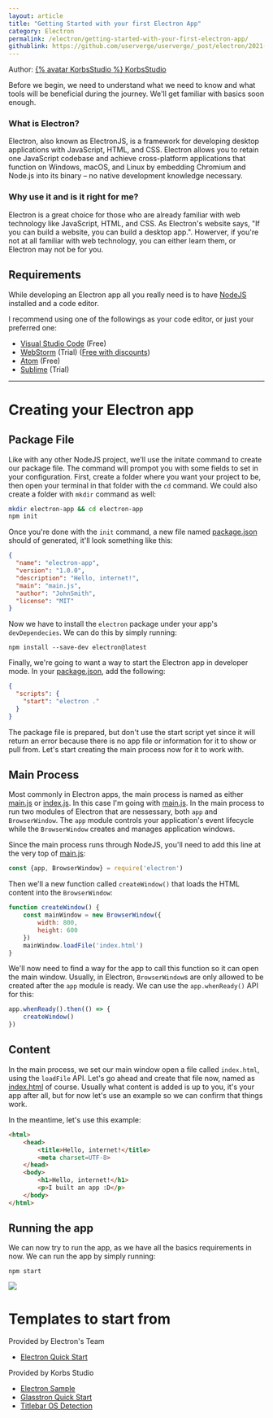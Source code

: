 ```yaml
---
layout: article
title: "Getting Started with your first Electron App"
category: Electron
permalink: /electron/getting-started-with-your-first-electron-app/
githublink: https://github.com/userverge/userverge/_post/electron/2021-09-12-setup.md
---
```


<div class="authors">
    <p>Author: <a href="https://github.com/KorbsStudio/" target="_blank">{% avatar KorbsStudio %} KorbsStudio</a></p>
</div>

Before we begin, we need to understand what we need to know and what tools will be beneficial during the journey. We'll get familiar with basics soon enough.

### What is Electron?
Electron, also known as ElectronJS, is a framework for developing desktop applications with JavaScript, HTML, and CSS. Electron allows you to retain one JavaScript codebase and achieve cross-platform applications that function on Windows, macOS, and Linux by embedding Chromium and Node.js into its binary – no native development knowledge necessary.

### Why use it and is it right for me?
Electron is a great choice for those who are already familiar with web technology like JavaScript, HTML, and CSS. As Electron's website says, "If you can build a website, you can build a desktop app.".
Howerver, if you're not at all familiar with web technology, you can either learn them, or Electron may not be for you.

## Requirements
While developing an Electron app all you really need is to have [NodeJS](https://nodejs.org/) installed and a code editor.

I recommend using one of the followings as your code editor, or just your preferred one:
 - [Visual Studio Code](https://code.visualstudio.com/) (Free)
 - [WebStorm](https://www.jetbrains.com/webstorm/) (Trial) ([Free with discounts](https://www.jetbrains.com/webstorm/buy/#discounts))
 - [Atom](https://atom.io/) (Free)
 - [Sublime](https://www.sublimetext.com/) (Trial)

___
# Creating your Electron app
## Package File
Like with any other NodeJS project, we'll use the initate command to create our package file. The command will prompot you with some fields to set in your configuration. First, create a folder where you want your project to be, then open your terminal in that folder with the `cd` command. We could also create a folder with `mkdir` command as well:
```bash
mkdir electron-app && cd electron-app
npm init
``` 

Once you're done with the `init` command, a new file named <u>package.json</u> should of generated, it'll look something like this:
```json
{
  "name": "electron-app",
  "version": "1.0.0",
  "description": "Hello, internet!",
  "main": "main.js",
  "author": "JohnSmith",
  "license": "MIT"
}
```

Now we have to install the `electron` package under your app's `devDependecies`. We can do this by simply running:
```
npm install --save-dev electron@latest
```

Finally, we're going to want a way to start the Electron app in developer mode. In your <u>package.json</u>, add the following:
```json
{
  "scripts": {
    "start": "electron ."
  }
}
```

The package file is prepared, but don't use the start script yet since it will return an error because there is no app file or information for it to show or pull from. Let's start creating the main process now for it to work with.

## Main Process
Most commonly in Electron apps, the main process is named as either <u>main.js</u> or <u>index.js</u>. In this case I'm going with <u>main.js</u>. In the main process to run two modules of Electron that are nessessary, both `app` and `BrowserWindow`. The `app` module controls your application's event lifecycle while the `BrowserWindow` creates and manages application windows.

Since the main process runs through NodeJS, you'll need to add this line at the very top of <u>main.js</u>:
```js
const {app, BrowserWindow} = require('electron')
```

Then we'll a new function called `createWindow()` that loads the HTML content into the `BrowserWindow`:
```js
function createWindow() {
    const mainWindow = new BrowserWindow({
        width: 800,
        height: 600
    })
    mainWindow.loadFile('index.html')
}
```

We'll now need to find a way for the app to call this function so it can open the main window. Usually, in Electron, `BrowserWindow`s are only allowed to be created after the `app` module is ready. We can use the `app.whenReady()` API for this:
```js
app.whenReady().then(() => {
    createWindow()
})
```

## Content
In the main process, we set our main window open a file called `index.html`, using the `loadFile` API. Let's go ahead and create that file now, named as <u>index.html</u> of course. Usually what content is added is up to you, it's your app after all, but for now let's use an example so we can confirm that things work.

In the meantime, let's use this example:
```html
<html>
    <head>
        <title>Hello, internet!</title>
        <meta charset=UTF-8>
    </head>
    <body>
        <h1>Hello, internet!</h1>
        <p>I built an app :D</p>
    </body>
</html>
```

## Running the app
We can now try to run the app, as we have all the basics requirements in now. We can run the app by simply running:
```
npm start
```

<!-- # The DOs and DONTs (coming later) -->

<img src="https://cdn.korbsstudio.com/electron.png">

# Templates to start from
Provided by Electron's Team
 - [Electron Quick Start](https://github.com/electron/electron-quick-start/)

Provided by Korbs Studio
 - [Electron Sample](https://github.com/KorbsStudio/electron-sample)
 - [Glasstron Quick Start](https://github.com/KorbsStudio/glasstron-quick-start)
 - [Titlebar OS Detection](https://github.com/KorbsStudio/electron-titlebar-os-detection)